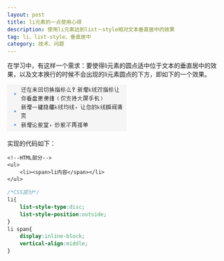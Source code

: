 ```yaml
---
layout: post
title: li元素的一点使用心得
description: 使用li元素达到list－style相对文本垂直居中的效果
tag: li、list-style、垂直居中
category: 技术、问题
---
```

在学习中，有这样一个需求：要使得li元素的圆点适中位于文本的垂直居中的效果，以及文本换行的时候不会出现的li元素圆点的下方，即如下的一个效果。

![](/images/20141124useli/uselist.png)

实现的代码如下：

```markup
<!--HTML部分-->
<ul>
    <li><span>li内容</span></li>
</ul>
```

```css
/*CSS部分*/
li{
	list-style-type:disc;
	list-style-position:outside;
}
li span{
	display:inline-block;
	vertical-align:middle;
}
```

